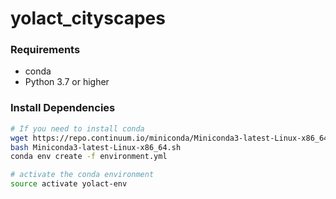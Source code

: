 # yolact_cityscapes

### Requirements

- conda
- Python 3.7 or higher

### Install Dependencies

```bash
# If you need to install conda
wget https://repo.continuum.io/miniconda/Miniconda3-latest-Linux-x86_64.sh
bash Miniconda3-latest-Linux-x86_64.sh
conda env create -f environment.yml

# activate the conda environment
source activate yolact-env
```
